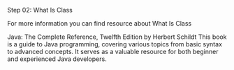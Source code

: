 Step 02: What Is Class

For more information you can find resource about What Is Class

Java: The Complete Reference, Twelfth Edition by Herbert Schildt
This book is a guide to Java programming, covering various topics from basic syntax to advanced concepts. It serves as a valuable resource for both beginner and experienced Java developers.
